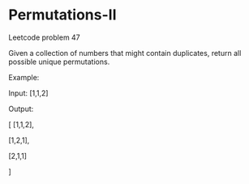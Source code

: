 # Permutations-II
Leetcode problem 47

Given a collection of numbers that might contain duplicates, return all possible unique permutations.

Example:

Input: [1,1,2]

Output:

[
  [1,1,2],
  
  [1,2,1],
  
  [2,1,1]
  
]
